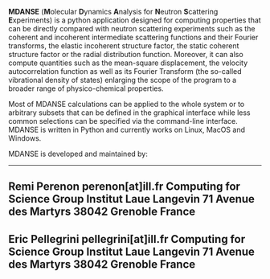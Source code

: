 **MDANSE** (**M**olecular **D**ynamics **A**nalysis for **N**eutron **S**cattering 
**E**xperiments) is a python application designed for computing properties that can be directly 
compared with neutron scattering experiments such as the coherent and incoherent 
intermediate scattering functions and their Fourier transforms, the elastic 
incoherent structure factor, the static coherent structure factor or the radial 
distribution function. Moreover, it can also compute quantities such as the 
mean-square displacement, the velocity autocorrelation function as well as its 
Fourier Transform (the so-called vibrational density of states) enlarging the 
scope of the program to a broader range of physico-chemical properties.

Most of MDANSE calculations can be applied to the whole system or to arbitrary 
subsets that can be defined in the graphical interface while less common 
selections can be specified via the command-line interface. MDANSE is written in 
Python and currently works on Linux, MacOS and Windows.

MDANSE is developed and maintained by:

------
**Remi Perenon**
perenon[at]ill.fr
Computing for Science Group
Institut Laue Langevin
71 Avenue des Martyrs
38042 Grenoble
France
------
**Eric Pellegrini**
pellegrini[at]ill.fr
Computing for Science Group
Institut Laue Langevin
71 Avenue des Martyrs
38042 Grenoble
France
------

